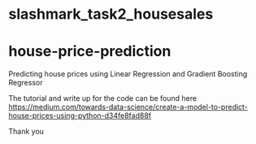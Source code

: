 # slashmark_task2_housesales
# house-price-prediction
Predicting house prices using Linear Regression and Gradient Boosting Regressor

The tutorial and write up for the code can be found here 
https://medium.com/towards-data-science/create-a-model-to-predict-house-prices-using-python-d34fe8fad88f

Thank you
